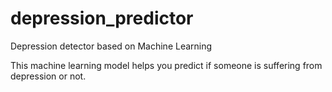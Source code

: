 # depression_predictor
Depression detector based on Machine Learning

This machine learning model helps you predict if someone is suffering from depression or not.

